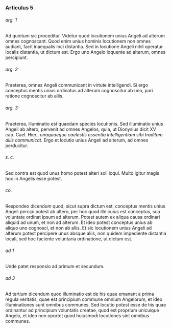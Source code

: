 ### Articulus 5

###### arg. 1
Ad quintum sic proceditur. Videtur quod locutionem unius Angeli ad alterum omnes cognoscant. Quod enim unius hominis locutionem non omnes audiant, facit inaequalis loci distantia. Sed in locutione Angeli nihil operatur localis distantia, ut dictum est. Ergo uno Angelo loquente ad alterum, omnes percipiunt.

###### arg. 2
Praeterea, omnes Angeli communicant in virtute intelligendi. Si ergo conceptus mentis unius ordinatus ad alterum cognoscitur ab uno, pari ratione cognoscitur ab aliis.

###### arg. 3
Praeterea, illuminatio est quaedam species locutionis. Sed illuminatio unius Angeli ab altero, pervenit ad omnes Angelos, quia, ut Dionysius dicit XV cap. Cael. Hier., *unaquaeque caelestis essentia intelligentiam sibi traditam aliis communicat*. Ergo et locutio unius Angeli ad alterum, ad omnes perducitur.

###### s. c.
Sed contra est quod unus homo potest alteri soli loqui. Multo igitur magis hoc in Angelis esse potest.

###### co.
Respondeo dicendum quod, sicut supra dictum est, conceptus mentis unius Angeli percipi potest ab altero, per hoc quod ille cuius est conceptus, sua voluntate ordinat ipsum ad alterum. Potest autem ex aliqua causa ordinari aliquid ad unum, et non ad alterum. Et ideo potest conceptus unius ab aliquo uno cognosci, et non ab aliis. Et sic locutionem unius Angeli ad alterum potest percipere unus absque aliis, non quidem impediente distantia locali, sed hoc faciente voluntaria ordinatione, ut dictum est.

###### ad 1
Unde patet responsio ad primum et secundum.

###### ad 3
Ad tertium dicendum quod illuminatio est de his quae emanant a prima regula veritatis, quae est principium commune omnium Angelorum, et ideo illuminationes sunt omnibus communes. Sed locutio potest esse de his quae ordinantur ad principium voluntatis creatae, quod est proprium unicuique Angelo, et ideo non oportet quod huiusmodi locutiones sint omnibus communes.

